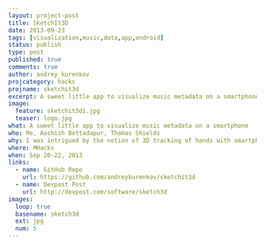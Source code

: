 ```yaml
---
layout: project-post
title: SketchIt3D
date: 2013-09-23 
tags: [visualization,music,data,app,android]
status: publish
type: post
published: true
comments: true
author: andrey_kurenkov
projcategory: hacks
projname: sketchit3d
excerpt: A sweet little app to visualize music metadata on a smartphone
image:
  feature: sketchit3d1.jpg
  teaser: logo.jpg
what: A sweet little app to visualize music metadata on a smartphone
who: Me, Aashish Bettadapur, Thomas Shields
why: I was intrigued by the notion of 3D tracking of hands with smartphone cameras.
where: MHacks
when: Sep 20-22, 2013
links:
  - name: GitHub Repo
    url: https://github.com/andreykurenkov/sketchit3d
  - name: Devpost Post
    url: http://devpost.com/software/sketch3d
images:
  loop: true
  basename: sketch3d
  ext: jpg
  num: 5
---
```


